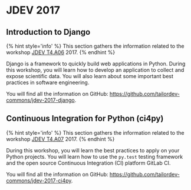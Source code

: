 # JDEV 2017

## Introduction to Django

{% hint style='info' %}
This section gathers the information related to the workshop [JDEV T4.A06](http://devlog.cnrs.fr/jdev2017/t4.a06) 2017.
{% endhint %}

Django is a framework to quickly build web applications in Python. During this workshop, you will learn how to develop an application to collect and expose scientific data. You will also learn about some important best practices in software engineering.

You will find all the information on GitHub: https://github.com/tailordev-commons/jdev-2017-django.

## Continuous Integration for Python (ci4py)

{% hint style='info' %}
This section gathers the information related to the workshop [JDEV T4.A07](http://devlog.cnrs.fr/jdev2017/t4.a07) 2017.
{% endhint %}

During this workshop, you will learn the best practices to apply on your Python projects. You will learn how to use the `py.test` testing framework and the open source Continuous Integration (CI) platform GitLab CI.

You will find all the information on GitHub: https://github.com/tailordev-commons/jdev-2017-ci4py.
